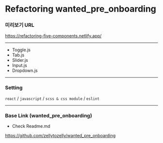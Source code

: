 # Refactoring wanted_pre_onboarding

### 미리보기 URL
https://refactoring-five-components.netlify.app/


---
- Toggle.js
- Tab.js
- Slider.js
- Input.js
- Dropdown.js
---
### Setting
`react` / `javascript` /  `scss & css module` / `eslint`



---
### Base Link (wanted_pre_onboarding)
- Check Readme.md

https://github.com/zellytozelly/wanted_pre_onboarding

